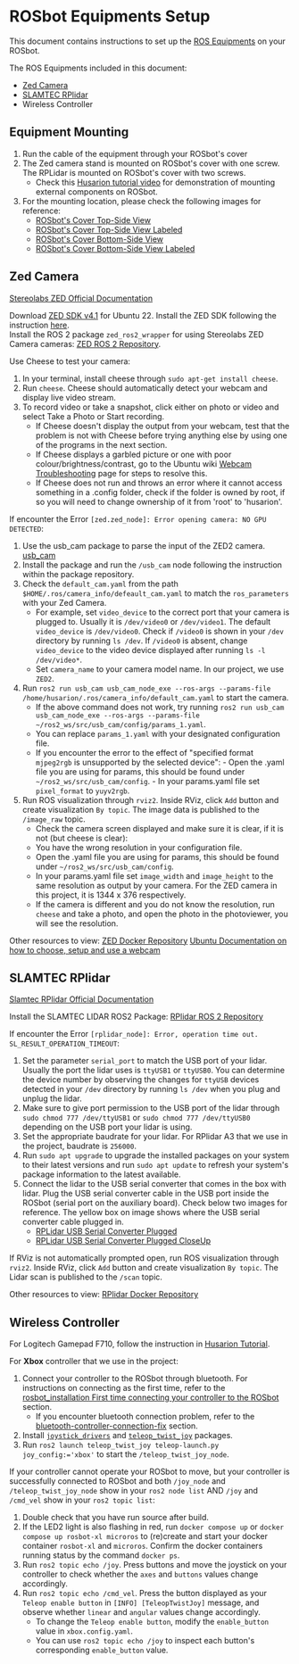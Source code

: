 # ROSbot Equipments Setup

This document contains instructions to set up the [ROS Equipments](https://husarion.com/tutorials/ros-equipment/) on your ROSbot.

The ROS Equipments included in this document:
- [Zed Camera](https://husarion.com/tutorials/ros-equipment/zed/)
- [SLAMTEC RPlidar](https://husarion.com/tutorials/ros-equipment/rplidar/)
- Wireless Controller

## Equipment Mounting
1. Run the cable of the equipment through your ROSbot's cover
2. The Zed camera stand is mounted on ROSbot's cover with one screw. The RPLidar is mounted on ROSbot's cover with two screws.
   - Check this [Husarion tutorial video](https://youtu.be/FKI4aFbu7lo) for demonstration of mounting external components on ROSbot.
3. For the mounting location, please check the following images for reference:
   - [ROSbot's Cover Top-Side View](image/ROSbot's%20Cover%20Top.jpg)
   - [ROSbot's Cover Top-Side View Labeled](image/ROSbot's%20Cover%20Top%20Labeled.jpg)
   - [ROSbot's Cover Bottom-Side View](image/ROSbot's%20Cover%20Bottom.jpg)
   - [ROSbot's Cover Bottom-Side View Labeled](image/ROSbot's%20Cover%20Bottom%20Labeled.jpg)

## Zed Camera
[Stereolabs ZED Official Documentation](https://www.stereolabs.com/docs/)

Download [ZED SDK v4.1](https://www.stereolabs.com/developers/release) for Ubuntu 22. Install the ZED SDK following the instruction [here](https://www.stereolabs.com/docs/installation/linux#download-and-install-the-zed-sdk).\
Install the ROS 2 package `zed_ros2_wrapper` for using Stereolabs ZED Camera cameras: [ZED ROS 2 Repository](https://github.com/stereolabs/zed-ros2-wrapper).

Use Cheese to test your camera:
1. In your terminal, install cheese through `sudo apt-get install cheese`.
2. Run `cheese`. Cheese should automatically detect your webcam and display live video stream.
3. To record video or take a snapshot, click either on photo or video and select Take a Photo or Start recording.
   - If Cheese doesn't display the output from your webcam, test that the problem is not with Cheese before trying anything else by using one of the programs in the next section.
   - If Cheese displays a garbled picture or one with poor colour/brightness/contrast, go to the Ubuntu wiki [Webcam Troubleshooting](https://help.ubuntu.com/community/Webcam/Troubleshooting) page for steps to resolve this.
   - If Cheese does not run and throws an error where it cannot access something in a .config folder, check if the folder is owned by root, if so you will need to change ownership of it from 'root' to 'husarion'.

If encounter the Error `[zed.zed_node]: Error opening camera: NO GPU DETECTED`:
1. Use the usb_cam package to parse the input of the ZED2 camera.
[usb_cam](https://github.com/ros-drivers/usb_cam)
2. Install the package and run the `/usb_cam` node following the instruction within the package repository.
3. Check the `default_cam.yaml` from the path `$HOME/.ros/camera_info/defeault_cam.yaml` to match the `ros_parameters` with your Zed Camera. 
   - For example, set `video_device` to the correct port that your camera is plugged to. Usually it is `/dev/video0` or `/dev/video1`.
     The default `video_device` is `/dev/video0`. Check if `/video0` is shown in your `/dev` directory by running `ls /dev`. If `/video0` is absent, change `video_device` to the video device displayed after running `ls -l /dev/video*`.
   - Set `camera_name` to your camera model name. In our project, we use `ZED2`.
4. Run `ros2 run usb_cam usb_cam_node_exe --ros-args --params-file /home/husarion/.ros/camera_info/default_cam.yaml` to start the camera.
   - If the above command does not work, try running `ros2 run usb_cam usb_cam_node_exe --ros-args --params-file ~/ros2_ws/src/usb_cam/config/params_1.yaml`. 
   - You can replace `params_1.yaml` with your designated configuration file.
   - If you encounter the error to the effect of "specified format `mjpeg2rgb` is unsupported by the selected device":
         - Open the .yaml file you are using for params, this should be found under `~/ros2_ws/src/usb_cam/config`.
         - In your params.yaml file set `pixel_format` to `yuyv2rgb`. 
6. Run ROS visualization through `rviz2`. Inside RViz, click `Add` button and create visualization `By topic`. The image data is published to the `/image_raw` topic.
   - Check the camera screen displayed and make sure it is clear, if it is not (but cheese is clear):
   - You have the wrong resolution in your configuration file.
   - Open the .yaml file you are using for params, this should be found under `~/ros2_ws/src/usb_cam/config`.
   - In your params.yaml file set `image_width` and `image_height` to the same resolution as output by your camera. For the ZED camera in this project, it is 1344 x 376 respectively. 
   - If the camera is different and you do not know the resolution, run `cheese` and take a photo, and open the photo in the photoviewer, you will see the resolution.
     
Other resources to view:
[ZED Docker Repository](https://github.com/husarion/zed-docker)
[Ubuntu Documentation on how to choose, setup and use a webcam](https://help.ubuntu.com/community/Webcam)

## SLAMTEC RPlidar
[Slamtec RPlidar Official Documentation](https://www.slamtec.com/en/) 

Install the SLAMTEC LIDAR ROS2 Package: [RPlidar ROS 2 Repository](https://github.com/Slamtec/rplidar_ros/tree/ros2/)

If encounter the Error `[rplidar_node]: Error, operation time out. SL_RESULT_OPERATION_TIMEOUT`:
1. Set the parameter `serial_port` to match the USB port of your lidar. Usually the port the lidar uses is `ttyUSB1` or `ttyUSB0`. You can determine the device number by observing the changes for `ttyUSB` devices detected in your `/dev` directory by running `ls /dev` when you plug and unplug the lidar. 
2. Make sure to give port permission to the USB port of the lidar through `sudo chmod 777 /dev/ttyUSB1` or `sudo chmod 777 /dev/ttyUSB0` depending on the USB port your lidar is using.
3. Set the appropriate baudrate for your lidar. For RPlidar A3 that we use in the project, baudrate is `256000`.
4. Run `sudo apt upgrade` to upgrade the installed packages on your system to their latest versions and run `sudo apt update` to refresh your system's package information to the latest available. 
5. Connect the lidar to the USB serial converter that comes in the box with lidar. Plug the USB serial converter cable in the USB port inside the ROSbot (serial port on the auxiliary board). Check below two images for reference. The yellow box on image shows where the USB serial converter cable plugged in.
   - [RPLidar USB Serial Converter Plugged](image/RPLidar%20USB%20Serial%20Converter%20Plugged.jpg)
   - [RPLidar USB Serial Converter Plugged CloseUp](image/RPLidar%20USB%20Serial%20Converter%20Plugged%20CloseUp.png)

If RViz is not automatically prompted open, run ROS visualization through `rviz2`. Inside RViz, click `Add` button and create visualization `By topic`. The Lidar scan is published to the `/scan` topic.

Other resources to view:
[RPlidar Docker Repository](https://github.com/husarion/rplidar-docker)

## Wireless Controller

For Logitech Gamepad F710, follow the instruction in [Husarion Tutorial](https://husarion.com/tutorials/ros-equipment/gamepad-f710/).

For **Xbox** controller that we use in the project:
1. Connect your controller to the ROSbot through bluetooth. For instructions on connecting as the first time, refer to the [rosbot_installation First time connecting your controller to the ROSbot](rosbot_installation.md#first-time-connecting-your-controller-to-the-rosbot) section.
   - If you encounter bluetooth connection problem, refer to the [bluetooth-controller-connection-fix](rosbot_installation.md#bluetooth-controller-connection-fix) section.
3. Install [`joystick_drivers`](https://github.com/ros-drivers/joystick_drivers/tree/ros2?tab=readme-ov-file) and [`teleop_twist_joy`](https://github.com/ros2/teleop_twist_joy/tree/humble) packages.
3. Run `ros2 launch teleop_twist_joy teleop-launch.py joy_config:='xbox'` to start the `/teleop_twist_joy_node`.

If your controller cannot operate your ROSbot to move, but your controller is successfully connected to ROSbot and both `/joy_node` and `/teleop_twist_joy_node` show in your `ros2 node list` AND `/joy` and `/cmd_vel` show in your `ros2 topic list`:
1. Double check that you have run source after build.  
2. If the LED2 light is also flashing in red, run `docker compose up` or `docker compose up rosbot-xl microros` to (re)create and start your docker container `rosbot-xl` and `microros`. 
Confirm the docker containers running status by the command `docker ps`.
3. Run `ros2 topic echo /joy`. Press buttons and move the joystick on your controller to check whether the `axes` and `buttons` values change accordingly.
4. Run `ros2 topic echo /cmd_vel`. Press the button displayed as your `Teleop enable button` in `[INFO] [TeleopTwistJoy]` message, and observe whether `linear` and `angular` values change accordingly.
   - To change the `Teleop enable button`, modify the `enable_button` value in `xbox.config.yaml`.
   - You can use `ros2 topic echo /joy` to inspect each button's corresponding `enable_button` value.
   
